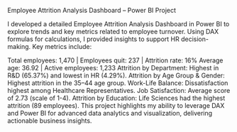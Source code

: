Employee Attrition Analysis Dashboard – Power BI Project

I developed a detailed Employee Attrition Analysis Dashboard in Power BI to explore trends and key metrics related to employee turnover. Using DAX formulas for calculations, I provided insights to support HR decision-making. Key metrics include:

Total employees: 1,470 | Employees quit: 237 | Attrition rate: 16%
Average age: 36.92 | Active employees: 1,233
Attrition by Department: Highest in R&D (65.37%) and lowest in HR (4.29%).
Attrition by Age Group & Gender: Highest attrition in the 35–44 age group.
Work-Life Balance: Dissatisfaction highest among Healthcare Representatives.
Job Satisfaction: Average score of 2.73 (scale of 1-4).
Attrition by Education: Life Sciences had the highest attrition (89 employees).
This project highlights my ability to leverage DAX and Power BI for advanced data analytics and visualization, delivering actionable business insights.
